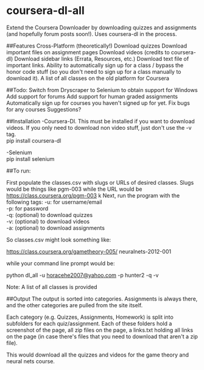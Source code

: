 # coursera-dl-all
Extend the Coursera Downloader by downloading quizzes and assignments (and hopefully forum posts soon!). Uses coursera-dl in the process.

##Features
Cross-Platform (theoretically!)
Download quizzes
Download important files on assignment pages
Download videos (credits to coursera-dl)
Download sidebar links (Errata, Resources, etc.)
Download text file of important links.
Ability to automatically sign up for a class / bypass the honor code stuff (so you don't need to sign up for a class manually to download it).
A list of all classes on the old platform for Coursera

##Todo:
Switch from Dryscraper to Selenium to obtain support for Windows
Add support for forums
Add support for human graded assignments
Automatically sign up for courses you haven't signed up for yet.
Fix bugs for any courses
Suggestions?

##Installation
-Coursera-Dl. This must be installed if you want to download videos. If you only need to download non video stuff, just don't use the -v tag.  
pip install coursera-dl

-Selenium  
pip install selenium

##To run:

First populate the classes.csv with slugs or URLs of desired classes. Slugs would be things like pgm-003 while the URL would be https://class.coursera.org/pgm-003
k
Next, run the program with the following tags:
-u: for username/email  
-p: for password  
-q: (optional) to download quizzes  
-v: (optional) to download videos  
-a: (optional) to download assignments  

So classes.csv might look something like:

https://class.coursera.org/gametheory-005/
neuralnets-2012-001

while your command line prompt would be:

python dl_all -u horacehe2007@yahoo.com -p hunter2 -q -v

Note: A list of all classes is provided 

##Output
The output is sorted into categories. Assignments is always there, and the other categories are pulled from the site itself.

Each category (e.g. Quizzes, Assignments, Homework) is split into subfolders for each quiz/assignment. Each of these folders hold a screenshot of the page, all zip files on the page, a links.txt holding all links on the page (in case there's files that you need to download that aren't a zip file).

This would download all the quizzes and videos for the game theory and neural nets course.
